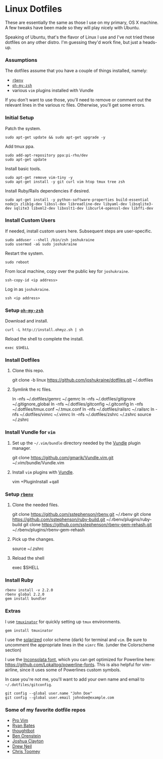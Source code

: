 # Linux Dotfiles

These are essentially the same as those I use on my primary, OS X machine. A few tweaks have been made so they will play nicely with Ubuntu.

Speaking of Ubuntu, that's the flavor of Linux I use and I've not tried these dotfiles on any other distro. I'm guessing they'd work fine, but just a heads-up.


### Assumptions

The dotfiles assume that you have a couple of things installed, namely:

* [`rbenv`](https://github.com/sstephenson/rbenv)
* [`oh-my-zsh`](https://github.com/robbyrussell/oh-my-zsh)
* various `vim` plugins installed with Vundle

If you don't want to use those, you'll need to remove or comment out the relevant lines in the various rc files. Otherwise, you'll get some errors.


### Initial Setup

Patch the system.

	sudo apt-get update && sudo apt-get upgrade -y
	
Add tmux ppa.
	
	sudo add-apt-repository ppa:pi-rho/dev
	sudo apt-get update
	
Install basic tools.
	
	sudo apt-get remove vim-tiny -y
	sudo apt-get install -y git curl vim htop tmux tree zsh

Install Ruby/Rails dependencies if desired.

	sudo apt-get install -y python-software-properties build-essential nodejs zlib1g-dev libssl-dev libreadline-dev libyaml-dev libsqlite3-dev sqlite3 libxml2-dev libxslt1-dev libcurl4-openssl-dev libffi-dev
	

### Install Custom Users

If needed, install custom users here. Subsequent steps are user-specific.

	sudo adduser --shell /bin/zsh joshukraine
	sudo usermod -aG sudo joshukraine

Restart the system.

	sudo reboot
	
From local machine, copy over the public key for `joshukraine`.

	ssh-copy-id <ip address>
	
Log in as `joshukraine`.

	ssh <ip address>


### Setup [`oh-my-zsh`](https://github.com/robbyrussell/oh-my-zsh)

Download and install.

    curl -L http://install.ohmyz.sh | sh

Reload the shell to complete the install.

	exec $SHELL
	

### Install Dotfiles

1) Clone this repo.

    git clone -b linux https://github.com/joshukraine/dotfiles.git ~/.dotfiles

2) Symlink the rc files.

    ln -nfs ~/.dotfiles/gemrc ~/.gemrc
    ln -nfs ~/.dotfiles/gitignore ~/.gitignore_global
    ln -nfs ~/.dotfiles/gitconfig ~/.gitconfig
    ln -nfs ~/.dotfiles/tmux.conf ~/.tmux.conf
    ln -nfs ~/.dotfiles/railsrc ~/.railsrc
    ln -nfs ~/.dotfiles/vimrc ~/.vimrc
    ln -nfs ~/.dotfiles/zshrc ~/.zshrc
    source ~/.zshrc
    

### Install Vundle for `vim`

1) Set up the `~/.vim/bundle` directory needed by the [Vundle](https://github.com/gmarik/Vundle.vim) plugin manager.

    git clone https://github.com/gmarik/Vundle.vim.git ~/.vim/bundle/Vundle.vim

2) Install `vim` plugins with [Vundle](https://github.com/gmarik/Vundle.vim).

    vim +PluginInstall +qall


### Setup [`rbenv`](https://github.com/sstephenson/rbenv)


1) Clone the needed files.

	git clone https://github.com/sstephenson/rbenv.git ~/.rbenv
	git clone https://github.com/sstephenson/ruby-build.git ~/.rbenv/plugins/ruby-build
	git clone https://github.com/sstephenson/rbenv-gem-rehash.git ~/.rbenv/plugins/rbenv-gem-rehash

2) Pick up the changes.

	source ~/.zshrc

3) Reload the shell

	exec $SHELL

	
### Install Ruby

	rbenv install -v 2.2.0
	rbenv global 2.2.0
	gem install bundler


### Extras

I use [`tmuxinator`](https://github.com/tmuxinator/tmuxinator) for quickly setting up `tmux` environments.

    gem install tmuxinator

I use the [solarized](https://github.com/altercation/solarized) color scheme (dark) for terminal and `vim`. Be sure to uncomment the appropriate lines in the `vimrc` file. (under the Colorscheme section)

I use the [Inconsolata font](http://www.levien.com/type/myfonts/inconsolata.html), which you can get optimized for Powerline here: https://github.com/Lokaltog/powerline-fonts. This is also helpful for vim-airline, since it uses some of Powerlines custom symbols.

In case you're not me, you'll want to add your own name and email to `~/.dotfiles/gitconfig`.

	git config --global user.name "John Doe"
	git config --global user.email johndoe@example.com

### Some of my favorite dotfile repos

* [Pro Vim](https://github.com/Integralist/ProVim)
* [Ryan Bates](https://github.com/ryanb/dotfiles)
* [thoughtbot](https://github.com/thoughtbot/dotfiles)
* [Ben Orenstein](https://github.com/r00k/dotfiles)
* [Joshua Clayton](https://github.com/joshuaclayton/dotfiles)
* [Drew Neil](https://github.com/nelstrom/dotfiles)
* [Chris Toomey](https://github.com/christoomey/dotfiles)